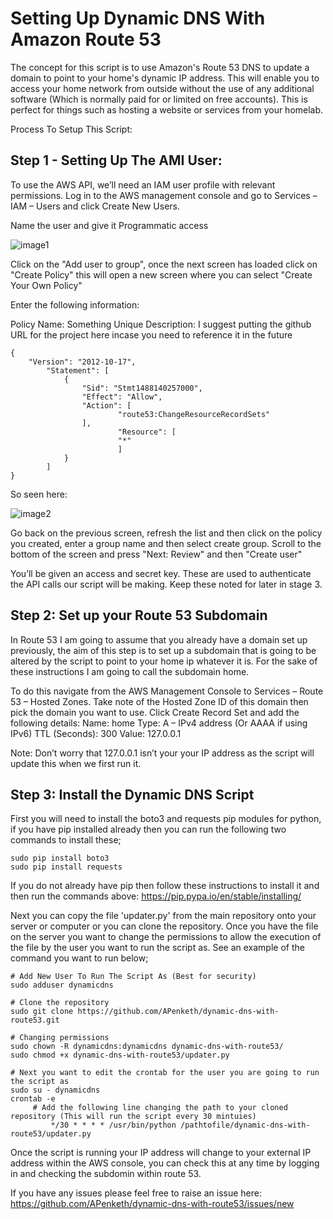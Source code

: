 # Setting Up Dynamic DNS With Amazon Route 53

The concept for this script is to use Amazon's Route 53 DNS to update a domain to point to your home's dynamic IP address. This will enable you to access your home network from outside without the use of any additional software (Which is normally paid for or limited on free accounts). This is perfect for things such as hosting a website or services from your homelab.

Process To Setup This Script:

## Step 1 - Setting Up The AMI User:

To use the AWS API, we’ll need an IAM user profile with relevant permissions.
Log in to the AWS management console and go to Services – IAM – Users and click Create New Users. 

Name the user and give it Programmatic access

![image1](https://cloud.githubusercontent.com/assets/18573773/23434006/a72631d2-fdfc-11e6-8a4c-dc629b103242.PNG)

Click on the "Add user to group", once the next screen has loaded click on "Create Policy" this will open a new screen where you can select "Create Your Own Policy"

Enter the following information:

Policy Name: Something Unique
Description: I suggest putting the github URL for the project here incase you need to reference it in the future

```
{
	"Version": "2012-10-17",
		"Statement": [
			{
				"Sid": "Stmt1488140257000",
				"Effect": "Allow",
				"Action": [
						"route53:ChangeResourceRecordSets"		
				],
						"Resource": [
						"*"
						]	
			}
		]
}
```

So seen here:

![image2](https://cloud.githubusercontent.com/assets/18573773/23434748/1ff20d06-fdfe-11e6-9f6a-dc513908598a.PNG)

Go back on the previous screen, refresh the list and then click on the policy you created, enter a group name and then select create group. Scroll to the bottom of the screen and press "Next: Review" and then "Create user"

You’ll be given an access and secret key. These are used to authenticate the API calls our script will be making. Keep these noted for later in stage 3.

## Step 2: Set up your Route 53 Subdomain

In Route 53 I am going to assume that you already have a domain set up previously, the aim of this step is to set up a subdomain that is going to be altered by the script to point to your home ip whatever it is. For the sake of these instructions I am going to call the subdomain home.

To do this navigate from the AWS Management Console to Services – Route 53 – Hosted Zones. Take note of the Hosted Zone ID of this domain then pick the domain you want to use. 
Click Create Record Set and add the following details:
Name: home
Type: A – IPv4 address (Or AAAA if using IPv6)
TTL (Seconds): 300
Value: 127.0.0.1

Note: Don’t worry that 127.0.0.1 isn’t your your IP address as the script will update this when we first run it.
 
## Step 3: Install the Dynamic DNS Script

First you will need to install the boto3 and requests pip modules for python, if you have pip installed already then you can run the following two commands to install these;

```
sudo pip install boto3
sudo pip install requests
```

If you do not already have pip then follow these instructions to install it and then run the commands above: https://pip.pypa.io/en/stable/installing/

Next you can copy the file 'updater.py' from the main repository onto your server or computer or you can clone the repository. Once you have the file on the server you want to change the permissions to allow the execution of the file by the user you want to run the script as. See an example of the command you want to run below;

```
# Add New User To Run The Script As (Best for security)
sudo adduser dynamicdns

# Clone the repository
sudo git clone https://github.com/APenketh/dynamic-dns-with-route53.git

# Changing permissions
sudo chown -R dynamicdns:dynamicdns dynamic-dns-with-route53/
sudo chmod +x dynamic-dns-with-route53/updater.py

# Next you want to edit the crontab for the user you are going to run the script as
sudo su - dynamicdns
crontab -e
     # Add the following line changing the path to your cloned repository (This will run the script every 30 mintuies)
		 */30 * * * * /usr/bin/python /pathtofile/dynamic-dns-with-route53/updater.py
```

Once the script is running your IP address will change to your external IP address within the AWS console, you can check this at any time by logging in and checking the subdomin within route 53.

If you have any issues please feel free to raise an issue here: https://github.com/APenketh/dynamic-dns-with-route53/issues/new
